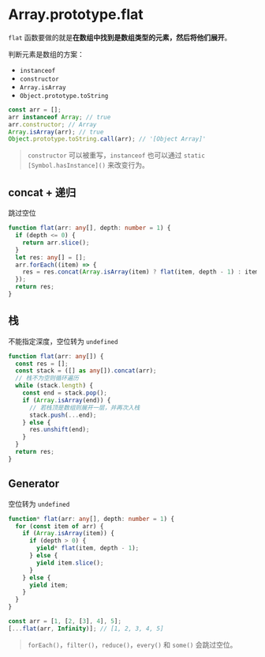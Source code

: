 # Array.prototype.flat

`flat` 函数要做的就是**在数组中找到是数组类型的元素，然后将他们展开**。

判断元素是数组的方案：

- `instanceof`
- `constructor`
- `Array.isArray`
- `Object.prototype.toString`

```ts
const arr = [];
arr instanceof Array; // true
arr.constructor; // Array
Array.isArray(arr); // true
Object.prototype.toString.call(arr); // '[Object Array]'
```

> `constructor` 可以被重写，`instanceof` 也可以通过 `static [Symbol.hasInstance]()` 来改变行为。

## concat + 递归

跳过空位

```ts
function flat(arr: any[], depth: number = 1) {
  if (depth <= 0) {
    return arr.slice();
  }
  let res: any[] = [];
  arr.forEach((item) => {
    res = res.concat(Array.isArray(item) ? flat(item, depth - 1) : item); // 递归
  });
  return res;
}
```

## 栈

不能指定深度，空位转为 `undefined`

```ts
function flat(arr: any[]) {
  const res = [];
  const stack = ([] as any[]).concat(arr);
  // 栈不为空则循环遍历
  while (stack.length) {
    const end = stack.pop();
    if (Array.isArray(end)) {
      // 若栈顶是数组则展开一层，并再次入栈
      stack.push(...end);
    } else {
      res.unshift(end);
    }
  }
  return res;
}
```

## Generator

空位转为 `undefined`

```ts
function* flat(arr: any[], depth: number = 1) {
  for (const item of arr) {
    if (Array.isArray(item)) {
      if (depth > 0) {
        yield* flat(item, depth - 1);
      } else {
        yield item.slice();
      }
    } else {
      yield item;
    }
  }
}

const arr = [1, [2, [3], 4], 5];
[...flat(arr, Infinity)]; // [1, 2, 3, 4, 5]
```

> `forEach()`，`filter()`，`reduce()`，`every()` 和 `some()` 会跳过空位。
